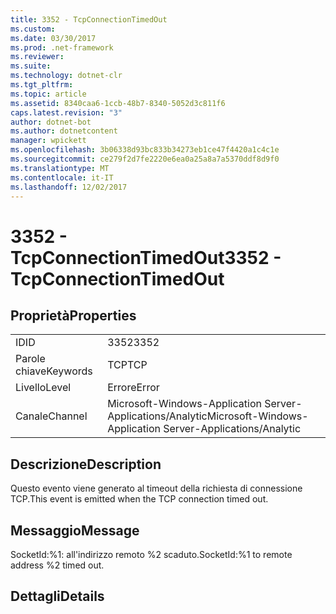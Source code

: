 ```yaml
---
title: 3352 - TcpConnectionTimedOut
ms.custom: 
ms.date: 03/30/2017
ms.prod: .net-framework
ms.reviewer: 
ms.suite: 
ms.technology: dotnet-clr
ms.tgt_pltfrm: 
ms.topic: article
ms.assetid: 8340caa6-1ccb-48b7-8340-5052d3c811f6
caps.latest.revision: "3"
author: dotnet-bot
ms.author: dotnetcontent
manager: wpickett
ms.openlocfilehash: 3b06338d93bc833b34273eb1ce47f4420a1c4c1e
ms.sourcegitcommit: ce279f2d7fe2220e6ea0a25a8a7a5370ddf8d9f0
ms.translationtype: MT
ms.contentlocale: it-IT
ms.lasthandoff: 12/02/2017
---
```

# <a name="3352---tcpconnectiontimedout"></a><span data-ttu-id="3def5-102">3352 - TcpConnectionTimedOut</span><span class="sxs-lookup"><span data-stu-id="3def5-102">3352 - TcpConnectionTimedOut</span></span>
## <a name="properties"></a><span data-ttu-id="3def5-103">Proprietà</span><span class="sxs-lookup"><span data-stu-id="3def5-103">Properties</span></span>  
  
|||  
|-|-|  
|<span data-ttu-id="3def5-104">ID</span><span class="sxs-lookup"><span data-stu-id="3def5-104">ID</span></span>|<span data-ttu-id="3def5-105">3352</span><span class="sxs-lookup"><span data-stu-id="3def5-105">3352</span></span>|  
|<span data-ttu-id="3def5-106">Parole chiave</span><span class="sxs-lookup"><span data-stu-id="3def5-106">Keywords</span></span>|<span data-ttu-id="3def5-107">TCP</span><span class="sxs-lookup"><span data-stu-id="3def5-107">TCP</span></span>|  
|<span data-ttu-id="3def5-108">Livello</span><span class="sxs-lookup"><span data-stu-id="3def5-108">Level</span></span>|<span data-ttu-id="3def5-109">Errore</span><span class="sxs-lookup"><span data-stu-id="3def5-109">Error</span></span>|  
|<span data-ttu-id="3def5-110">Canale</span><span class="sxs-lookup"><span data-stu-id="3def5-110">Channel</span></span>|<span data-ttu-id="3def5-111">Microsoft-Windows-Application Server-Applications/Analytic</span><span class="sxs-lookup"><span data-stu-id="3def5-111">Microsoft-Windows-Application Server-Applications/Analytic</span></span>|  
  
## <a name="description"></a><span data-ttu-id="3def5-112">Descrizione</span><span class="sxs-lookup"><span data-stu-id="3def5-112">Description</span></span>  
 <span data-ttu-id="3def5-113">Questo evento viene generato al timeout della richiesta di connessione TCP.</span><span class="sxs-lookup"><span data-stu-id="3def5-113">This event is emitted when the TCP connection timed out.</span></span>  
  
## <a name="message"></a><span data-ttu-id="3def5-114">Messaggio</span><span class="sxs-lookup"><span data-stu-id="3def5-114">Message</span></span>  
 <span data-ttu-id="3def5-115">SocketId:%1: all'indirizzo remoto %2 scaduto.</span><span class="sxs-lookup"><span data-stu-id="3def5-115">SocketId:%1 to remote address %2 timed out.</span></span>  
  
## <a name="details"></a><span data-ttu-id="3def5-116">Dettagli</span><span class="sxs-lookup"><span data-stu-id="3def5-116">Details</span></span>
